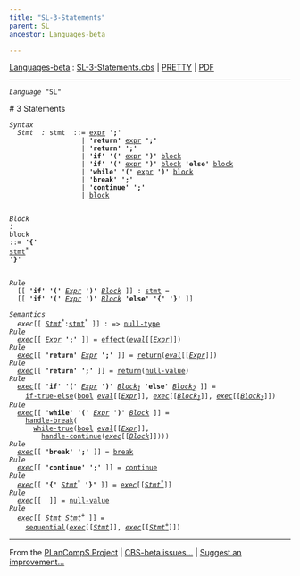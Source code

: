 ```yaml
---
title: "SL-3-Statements"
parent: SL
ancestor: Languages-beta

---
```


[Languages-beta] : [SL-3-Statements.cbs] \| [PRETTY] \| [PDF]


----
<div class="highlighter-rouge"><pre class="highlight"><code><i class="keyword">Language</i> <span id="Language_SL">"SL"</span></code></pre></div>
# <span id="SectionNumber_3">3</span> Statements

<div class="highlighter-rouge"><pre class="highlight"><code><i class="keyword">Syntax</i>
  <i class="keyword"></i><i class="var"><i class="var"><span id="VariableStem_Stmt">Stmt</span></i>  :</i> <span class="syn-name"><span id="SyntaxName_stmt">stmt</span></span>  ::= <span class="syn-name"><a href="../SL-2-Expressions/index.html#SyntaxName_expr">expr</a></span> <b class="atom">';'</b>
                  | <b class="atom">'return'</b> <span class="syn-name"><a href="../SL-2-Expressions/index.html#SyntaxName_expr">expr</a></span> <b class="atom">';'</b>
                  | <b class="atom">'return'</b> <b class="atom">';'</b>
                  | <b class="atom">'if'</b> <b class="atom">'('</b> <span class="syn-name"><a href="../SL-2-Expressions/index.html#SyntaxName_expr">expr</a></span> <b class="atom">')'</b> <span class="syn-name"><a href="#SyntaxName_block">block</a></span>
                  | <b class="atom">'if'</b> <b class="atom">'('</b> <span class="syn-name"><a href="../SL-2-Expressions/index.html#SyntaxName_expr">expr</a></span> <b class="atom">')'</b> <span class="syn-name"><a href="#SyntaxName_block">block</a></span> <b class="atom">'else'</b> <span class="syn-name"><a href="#SyntaxName_block">block</a></span>  
                  | <b class="atom">'while'</b> <b class="atom">'('</b> <span class="syn-name"><a href="../SL-2-Expressions/index.html#SyntaxName_expr">expr</a></span> <b class="atom">')'</b> <span class="syn-name"><a href="#SyntaxName_block">block</a></span>
                  | <b class="atom">'break'</b> <b class="atom">';'</b>
                  | <b class="atom">'continue'</b> <b class="atom">';'</b>
                  | <span class="syn-name"><a href="#SyntaxName_block">block</a></span>

  <i class="keyword"></i><i class="var"><i class="var"><span id="VariableStem_Block">Block</span></i> :</i> <span class="syn-name"><span id="SyntaxName_block">block</span></span> ::= <b class="atom">'{'</b> <span class="syn-name"><a href="#SyntaxName_stmt">stmt</a></span><sup class="sup">*</sup> <b class="atom">'}'</b></code></pre></div>


<div class="highlighter-rouge"><pre class="highlight"><code><i class="keyword">Rule</i>
  [[ <b class="atom">'if'</b> <b class="atom">'('</b> <span id="Variable138_Expr"><i class="var"><a href="../SL-2-Expressions/index.html#VariableStem_Expr">Expr</a></i></span> <b class="atom">')'</b> <span id="Variable145_Block"><i class="var"><a href="#VariableStem_Block">Block</a></i></span> ]] : <span class="syn-name"><a href="#SyntaxName_stmt">stmt</a></span> = 
  [[ <b class="atom">'if'</b> <b class="atom">'('</b> <a href="#Variable138_Expr"><i class="var">Expr</i></a> <b class="atom">')'</b> <a href="#Variable145_Block"><i class="var">Block</i></a> <b class="atom">'else'</b> <b class="atom">'{'</b> <b class="atom">'}'</b> ]]</code></pre></div>

<div class="highlighter-rouge"><pre class="highlight"><code><i class="keyword">Semantics</i>
  <i class="sem-name"><span id="SemanticsName_exec">exec</span></i>[[ <span id="Variable197_Stmt*"><i class="var"><a href="#VariableStem_Stmt">Stmt</a><sup class="sup">*</sup></i></span>:<span class="syn-name"><a href="#SyntaxName_stmt">stmt</a></span><sup class="sup">*</sup> ]] : => <span class="name"><a href="../../../../../Funcons-beta/Values/Primitive/Null/index.html#Name_null-type">null-type</a></span>
<i class="keyword">Rule</i>
  <i class="sem-name"><a href="#SemanticsName_exec">exec</a></i>[[ <span id="Variable213_Expr"><i class="var"><a href="../SL-2-Expressions/index.html#VariableStem_Expr">Expr</a></i></span> <b class="atom">';'</b> ]] = <span class="name"><a href="../../../../../Funcons-beta/Computations/Normal/Flowing/index.html#Name_effect">effect</a></span>(<i class="sem-name"><a href="../SL-2-Expressions/index.html#SemanticsName_eval">eval</a></i>[[<a href="#Variable213_Expr"><i class="var">Expr</i></a>]])
<i class="keyword">Rule</i>
  <i class="sem-name"><a href="#SemanticsName_exec">exec</a></i>[[ <b class="atom">'return'</b> <span id="Variable254_Expr"><i class="var"><a href="../SL-2-Expressions/index.html#VariableStem_Expr">Expr</a></i></span> <b class="atom">';'</b> ]] = <span class="name"><a href="../../../../../Funcons-beta/Computations/Abnormal/Returning/index.html#Name_return">return</a></span>(<i class="sem-name"><a href="../SL-2-Expressions/index.html#SemanticsName_eval">eval</a></i>[[<a href="#Variable254_Expr"><i class="var">Expr</i></a>]])
<i class="keyword">Rule</i>
  <i class="sem-name"><a href="#SemanticsName_exec">exec</a></i>[[ <b class="atom">'return'</b> <b class="atom">';'</b> ]] = <span class="name"><a href="../../../../../Funcons-beta/Computations/Abnormal/Returning/index.html#Name_return">return</a></span>(<span class="name"><a href="../../../../../Funcons-beta/Values/Primitive/Null/index.html#Name_null-value">null-value</a></span>)
<i class="keyword">Rule</i>
  <i class="sem-name"><a href="#SemanticsName_exec">exec</a></i>[[ <b class="atom">'if'</b> <b class="atom">'('</b> <span id="Variable324_Expr"><i class="var"><a href="../SL-2-Expressions/index.html#VariableStem_Expr">Expr</a></i></span> <b class="atom">')'</b> <span id="Variable332_Block1"><i class="var"><a href="#VariableStem_Block">Block</a><sub class="sub">1</sub></i></span> <b class="atom">'else'</b> <span id="Variable340_Block2"><i class="var"><a href="#VariableStem_Block">Block</a><sub class="sub">2</sub></i></span> ]] = 
    <span class="name"><a href="../../../../../Funcons-beta/Computations/Normal/Flowing/index.html#Name_if-true-else">if-true-else</a></span>(<span class="name"><a href="../SL-Funcons/index.html#Name_bool">bool</a></span> <i class="sem-name"><a href="../SL-2-Expressions/index.html#SemanticsName_eval">eval</a></i>[[<a href="#Variable324_Expr"><i class="var">Expr</i></a>]], <i class="sem-name"><a href="#SemanticsName_exec">exec</a></i>[[<a href="#Variable332_Block1"><i class="var">Block<sub class="sub">1</sub></i></a>]], <i class="sem-name"><a href="#SemanticsName_exec">exec</a></i>[[<a href="#Variable340_Block2"><i class="var">Block<sub class="sub">2</sub></i></a>]])
<i class="keyword">Rule</i>
  <i class="sem-name"><a href="#SemanticsName_exec">exec</a></i>[[ <b class="atom">'while'</b> <b class="atom">'('</b> <span id="Variable416_Expr"><i class="var"><a href="../SL-2-Expressions/index.html#VariableStem_Expr">Expr</a></i></span> <b class="atom">')'</b> <span id="Variable423_Block"><i class="var"><a href="#VariableStem_Block">Block</a></i></span> ]] = 
    <span class="name"><a href="../../../../../Funcons-beta/Computations/Abnormal/Breaking/index.html#Name_handle-break">handle-break</a></span>(
      <span class="name"><a href="../../../../../Funcons-beta/Computations/Normal/Flowing/index.html#Name_while-true">while-true</a></span>(<span class="name"><a href="../SL-Funcons/index.html#Name_bool">bool</a></span> <i class="sem-name"><a href="../SL-2-Expressions/index.html#SemanticsName_eval">eval</a></i>[[<a href="#Variable416_Expr"><i class="var">Expr</i></a>]], 
        <span class="name"><a href="../../../../../Funcons-beta/Computations/Abnormal/Continuing/index.html#Name_handle-continue">handle-continue</a></span>(<i class="sem-name"><a href="#SemanticsName_exec">exec</a></i>[[<a href="#Variable423_Block"><i class="var">Block</i></a>]])))
<i class="keyword">Rule</i>
  <i class="sem-name"><a href="#SemanticsName_exec">exec</a></i>[[ <b class="atom">'break'</b> <b class="atom">';'</b> ]] = <span class="name"><a href="../../../../../Funcons-beta/Computations/Abnormal/Breaking/index.html#Name_break">break</a></span>
<i class="keyword">Rule</i>
  <i class="sem-name"><a href="#SemanticsName_exec">exec</a></i>[[ <b class="atom">'continue'</b> <b class="atom">';'</b> ]] = <span class="name"><a href="../../../../../Funcons-beta/Computations/Abnormal/Continuing/index.html#Name_continue">continue</a></span>
<i class="keyword">Rule</i>
  <i class="sem-name"><a href="#SemanticsName_exec">exec</a></i>[[ <b class="atom">'{'</b> <span id="Variable533_Stmt*"><i class="var"><a href="#VariableStem_Stmt">Stmt</a><sup class="sup">*</sup></i></span> <b class="atom">'}'</b> ]] = <i class="sem-name"><a href="#SemanticsName_exec">exec</a></i>[[<a href="#Variable533_Stmt*"><i class="var">Stmt<sup class="sup">*</sup></i></a>]]
<i class="keyword">Rule</i>
  <i class="sem-name"><a href="#SemanticsName_exec">exec</a></i>[[  ]] = <span class="name"><a href="../../../../../Funcons-beta/Values/Primitive/Null/index.html#Name_null-value">null-value</a></span>
<i class="keyword">Rule</i>
  <i class="sem-name"><a href="#SemanticsName_exec">exec</a></i>[[ <span id="Variable580_Stmt"><i class="var"><a href="#VariableStem_Stmt">Stmt</a></i></span> <span id="Variable586_Stmt+"><i class="var"><a href="#VariableStem_Stmt">Stmt</a><sup class="sup">+</sup></i></span> ]] = 
    <span class="name"><a href="../../../../../Funcons-beta/Computations/Normal/Flowing/index.html#Name_sequential">sequential</a></span>(<i class="sem-name"><a href="#SemanticsName_exec">exec</a></i>[[<a href="#Variable580_Stmt"><i class="var">Stmt</i></a>]], <i class="sem-name"><a href="#SemanticsName_exec">exec</a></i>[[<a href="#Variable586_Stmt+"><i class="var">Stmt<sup class="sup">+</sup></i></a>]])</code></pre></div>

  

[Funcons-beta]: /CBS-beta/docs/Funcons-beta
  "FUNCONS-BETA"
[Unstable-Funcons-beta]: /CBS-beta/docs/Unstable-Funcons-beta
  "UNSTABLE-FUNCONS-BETA"
[Languages-beta]: /CBS-beta/docs/Languages-beta
  "LANGUAGES-BETA"
[Unstable-Languages-beta]: /CBS-beta/docs/Unstable-Languages-beta
  "UNSTABLE-LANGUAGES-BETA"
[CBS-beta]: /CBS-beta
  "CBS-BETA"
[SL-3-Statements.cbs]: https://github.com/plancomps/CBS-beta/blob/master/Languages-beta/SL/SL-cbs/SL/SL-3-Statements/SL-3-Statements.cbs
  "CBS SOURCE FILE ON GITHUB"
[PLAIN]: /CBS-beta/docs/Languages-beta/SL/SL-cbs/SL/SL-3-Statements
  "CBS SOURCE WEB PAGE"
[PRETTY]: /CBS-beta/math/Languages-beta/SL/SL-cbs/SL/SL-3-Statements
  "CBS-KATEX WEB PAGE"
[PDF]: /CBS-beta/math/Languages-beta/SL/SL-cbs/SL/SL-3-Statements/SL-3-Statements.pdf
  "CBS-LATEX PDF FILE"
[PLanCompS Project]: https://plancomps.github.io
  "PROGRAMMING LANGUAGE COMPONENTS AND SPECIFICATIONS PROJECT HOME PAGE"

____

From the [PLanCompS Project] | [CBS-beta issues...] | [Suggest an improvement...]

[CBS-beta issues...]: https://github.com/plancomps/CBS-beta/issues
   "CBS-BETA ISSUE REPORTS ON GITHUB"
 [Suggest an improvement...]: mailto:plancomps@gmail.com?Subject=CBS-beta%20-%20comment&Body=Re%3A%20CBS-beta%20specification%20at%20SL/SL-3-Statements/SL-3-Statements.cbs%0A%0AComment/Query/Issue/Suggestion%3A%0A%0A%0ASignature%3A%0A
   "GENERATE AN EMAIL TEMPLATE"
